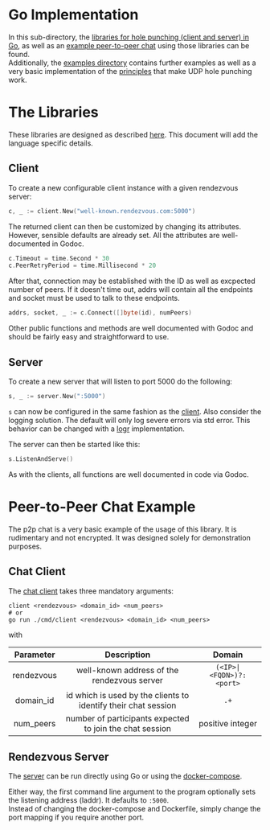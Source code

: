 # Go Implementation

In this sub-directory, the [libraries for hole punching (client and server) in Go](./pkg),
as well as an [example peer-to-peer chat](./cmd) using those libraries can be found.  
Additionally, the [examples directory](./examples) contains further examples as well as a very basic 
implementation of the [principles](./examples/concepts) that make UDP hole punching work. 

# The Libraries

These libraries are designed as described [here](../README.md#udp-hole-punching-libraries).
This document will add the language specific details. 

## Client 

To create a new configurable client instance with a given rendezvous server: 
```go 
c, _ := client.New("well-known.rendezvous.com:5000")
```

The returned client can then be customized by changing its attributes. 
However, sensible defaults are already set. All the attributes are well-documented in Godoc.  
```go
c.Timeout = time.Second * 30
c.PeerRetryPeriod = time.Millisecond * 20
```

After that, connection may be established with the ID as well as excpected number of peers.
If it doesn't time out, addrs will contain all the endpoints and socket must be used to talk to these endpoints.
```go
addrs, socket, _ := c.Connect([]byte(id), numPeers)
```

Other public functions and methods are well documented with Godoc and should be fairly easy and straightforward to use.

## Server

To create a new server that will listen to port 5000 do the following: 

```go 
s, _ := server.New(":5000")
```

`s` can now be configured in the same fashion as the [client](#client). 
Also consider the logging solution. The default will only log severe errors via std error. 
This behavior can be changed with a [logr](https://github.com/go-logr/logr) implementation.

The server can then be started like this:
```go
s.ListenAndServe()
```

As with the clients, all functions are well documented in code via Godoc. 

# Peer-to-Peer Chat Example

The p2p chat is a very basic example of the usage of this library. It is rudimentary and not encrypted.
It was designed solely for demonstration purposes. 

## Chat Client

The [chat client](./cmd/client) takes three mandatory arguments:
```shell
client <rendezvous> <domain_id> <num_peers>
# or 
go run ./cmd/client <rendezvous> <domain_id> <num_peers>
```

with

| Parameter | Description | Domain |
|:---------:|:-----------:|:------:|
| rendezvous | well-known address of the rendezvous server | <code>(\<IP>&#124;\<FQDN>)?:\<port></code>  |  
| domain_id | id which is used by the clients to identify their chat session | `.+` |
| num_peers | number of participants expected to join the chat session | positive integer | 


## Rendezvous Server

The [server](./cmd/server) can be run directly using Go or using the [docker-compose](./deployments/docker-compose.dev.yml).

Either way, the first command line argument to the program optionally sets the listening address (laddr). 
It defaults to `:5000`.  
Instead of changing the docker-compose and Dockerfile, simply change the port mapping if you require another port.  
